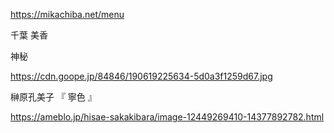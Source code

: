 https://mikachiba.net/menu

千葉 美香

神秘

https://cdn.goope.jp/84846/190619225634-5d0a3f1259d67.jpg


榊原孔美子 『 寧色 』

https://ameblo.jp/hisae-sakakibara/image-12449269410-14377892782.html

